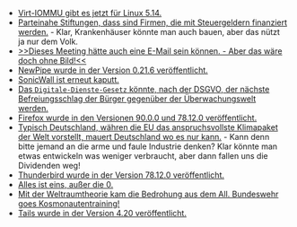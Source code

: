 * [Virt-IOMMU gibt es jetzt für Linux 5.14.](https://www.phoronix.com/scan.php?page=news_item&px=Linux-5.14-IOMMU)
* [Parteinahe Stiftungen, dass sind Firmen, die mit Steuergeldern finanziert werden.](https://blog.fefe.de/?ts=9e14d410) - Klar, Krankenhäuser könnte man auch bauen, aber das nützt ja nur dem Volk.
* [>>Dieses Meeting hätte auch eine E-Mail sein können. - Aber das wäre doch ohne Bild!<<](https://tuxproject.de/blog/2021/07/zoom-1995/)
* [NewPipe wurde in der Version 0.21.6 veröffentlicht.](https://newpipe.net/blog/pinned/release/newpipe-0.21.6-released/)
* [SonicWall ist erneut kaputt.](https://www.bleepingcomputer.com/news/security/sonicwall-warns-of-critical-ransomware-risk-to-eol-sma-100-vpn-appliances/)
* [Das `Digitale-Dienste-Gesetz` könnte, nach der DSGVO, der nächste Befreiungsschlag der Bürger gegenüber der Überwachungswelt werden.](https://www.patrick-breyer.de/digitale-dienste-gesetz-ausschuss-fuer-buergerliche-freiheiten-will-digitale-privatsphaere-und-freie-meinungsaeusserung-im-netz-durchsetzen/)
* [Firefox wurde in den Versionen 90.0.0 und 78.12.0 veröffentlicht.](https://www.borncity.com/blog/2021/07/14/firefox-90-0-0-und-78-12-0-esr-verfgbar/)
* [Typisch Deutschland, währen die EU das anspruchsvollste Klimapaket der Welt vorstellt, mauert Deutschland wo es nur kann.](https://www.sonnenseite.com/de/politik/eu-klimapaket-anspruchsvollste-klimagesetze-weltweit/) - Kann denn bitte jemand an die arme und faule Industrie denken? Klar könnte man etwas entwickeln was weniger verbraucht, aber dann fallen uns die Dividenden weg!
* [Thunderbird wurde in der Version 78.12.0 veröffentlicht.](https://www.borncity.com/blog/2021/07/14/thunderbird-78-12-0/)
* [Alles ist eins, außer die 0.](https://www.ccc.de/de/updates/2021/allesisteins)
* [Mit der Weltraumtheorie kam die Bedrohung aus dem All. Bundeswehr goes Kosmonautentraining!](https://tuxproject.de/blog/2021/07/hindukusch-war-gestern/)
* [Tails wurde in der Version 4.20 veröffentlicht.](https://lwn.net/Articles/862771)
